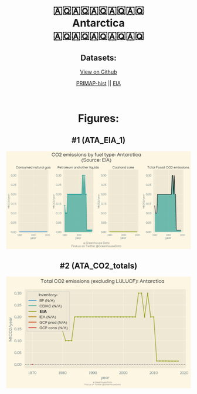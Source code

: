 
<center>
<h1 align="center">
🇦🇶🇦🇶🇦🇶🇦🇶🇦🇶
<br>
Antarctica
<br>
🇦🇶🇦🇶🇦🇶🇦🇶🇦🇶
</h1>
<h2>Datasets:</h2>
<p><a href="https://github.com/dquintani/Greenhouse-Data/tree/master/country_data/ATA_Antarctica/data">View on Github</a>
<br></p><p><a href="data/ATA_PRIMAP-hist.csv">PRIMAP-hist</a> || <a href="data/ATA_EIA.csv">EIA</a></p><p><br></p>
<h1>Figures:</h1><h2>#1 (ATA_EIA_1)</h2>
<p><img alt="" src="figures/ATA_EIA_1.png" /></p><h2>#2 (ATA_CO2_totals)</h2>
<p><img alt="" src="figures/ATA_CO2_totals.png" /></p>
